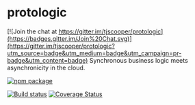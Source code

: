 # protologic

[![Join the chat at https://gitter.im/tjscooper/protologic](https://badges.gitter.im/Join%20Chat.svg)](https://gitter.im/tjscooper/protologic?utm_source=badge&utm_medium=badge&utm_campaign=pr-badge&utm_content=badge)
Synchronous business logic meets asynchronicity in the cloud.

[![npm package](https://nodei.co/npm/cooper.png?downloads=true&downloadRank=true&stars=true)](https://nodei.co/npm/protologic/)

[![Build status](https://img.shields.io/travis/tjscooper/protologic.svg?style=flat-square)](https://travis-ci.org/tjscooper/protologic)
[![Coverage Status](https://coveralls.io/repos/tjscooper/protologic/badge.svg?branch=master)](https://coveralls.io/r/tjscooper/protologic?branch=master)

